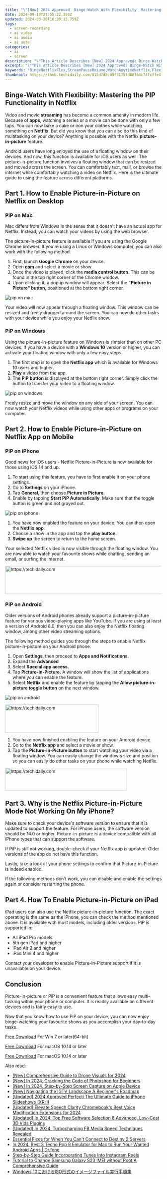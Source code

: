 ```yaml
---
title: "\"[New] 2024 Approved  Binge-Watch With Flexibility  Mastering the PIP Functionality in Netflix\""
date: 2024-09-19T21:55:22.393Z
updated: 2024-09-20T16:20:13.759Z
tags: 
  - screen-recording
  - ai video
  - ai audio
  - ai auto
categories: 
  - ai
  - screen
description: "\"This Article Describes [New] 2024 Approved: Binge-Watch With Flexibility: Mastering the PIP Functionality in Netflix\""
excerpt: "\"This Article Describes [New] 2024 Approved: Binge-Watch With Flexibility: Mastering the PIP Functionality in Netflix\""
keywords: "BingeNetflixFlex,StreamPauseResume,WatchAnytimeNetflix,FlexibleStreaming,PIPControlNetflix,NetflixBingeMode,AdaptiveWatchNetflix"
thumbnail: https://thmb.techidaily.com/815d7d8c09f8175fd88f64c74fcffe4ff27128461391bb250305d7aa226764d0.jpg
---
```


## Binge-Watch With Flexibility: Mastering the PIP Functionality in Netflix

Video and movie **streaming** has become a common amenity in modern life. Because of **apps**, watching a series or a movie can be done with only a few taps. You can now bake a cake or iron your clothes while watching something on **Netflix**. But did you know that you can also do this kind of multitasking on your device? Anything is possible with the Netflix **picture-in-picture** feature.

Android users have long enjoyed the use of a floating window on their devices. And now, this function is available for iOS users as well. The picture-in-picture function involves a floating window that can be resized and moved across the screen. You can comfortably text, mail, or browse the internet while comfortably watching a video on Netflix. Here is the ultimate guide to using the feature across different platforms.

## Part 1\. How to Enable Picture-in-Picture on Netflix on Desktop

### PiP on Mac

Mac differs from Windows in the sense that it doesn't have an actual app for Netflix. Instead, you can watch your videos by using the web browser.

The picture-in-picture feature is available if you are using the Google Chrome browser. If you're using a Linux or Windows computer, you can also work with the following method.

1. First, launch **Google Chrome** on your device.
1. Open [**com**](https://www.netflix.com/) and select a movie or show.
1. Once the video is played, click the **media control button**. This can be found in the top right corner of the Chrome window.
1. Upon clicking it, a popup window will appear. Select the **"Picture in Picture" button**, positioned at the bottom right corner.

![pip on mac](https://images.wondershare.com/filmora/article-images/2022/07/use-the-netflix-floating-window-feature-1.jpg)

Your video will now appear through a floating window. This window can be resized and freely dragged around the screen. You can now do other tasks with your device while you enjoy your Netflix show.

### PiP on Windows

Using the picture-in-picture feature on Windows is simpler than on other PC devices. If you have a device with a **Windows 10** version or higher, you can activate your floating window with only a few easy steps.

1. The first step is to open the **Netflix app** which is available for Windows 10 users and higher.
1. **Play** a video from the app.
1. The **PiP** **button** is displayed at the bottom right corner. Simply click the button to transfer your video to a floating window.

![pip on windows](https://images.wondershare.com/filmora/article-images/2022/07/use-the-netflix-floating-window-feature-2.jpg)

Freely resize and move the window on any side of your screen. You can now watch your Netflix videos while using other apps or programs on your computer.

## Part 2\. How to Enable Picture-in-Picture on Netflix App on Mobile

### PiP on iPhone

Good news for iOS users - Netflix Picture-in-Picture is now available for those using iOS 14 and up.

1. To start using this feature, you have to first enable it on your phone settings.
1. Go to **Settings** on your iPhone.
1. Tap **General**, then choose **Picture in Picture**.
1. Enable by tapping **Start PiP Automatically**. Make sure that the toggle button is green and not grayed out.

![pip on iphone](https://images.wondershare.com/filmora/article-images/2022/07/use-the-netflix-floating-window-feature-3.jpg)

1. You have now enabled the feature on your device. You can then open the **Netflix** **app**.
1. Choose a show in the app and tap the **play button**.
1. **Swipe up** the screen to return to the home screen.

Your selected Netflix video is now visible through the floating window. You are now able to watch your favourite shows while chatting, sending an email, or surfing the internet.

<!-- affiliate ads begin -->
<a href="https://aligracehair.sjv.io/c/5597632/1925489/19272" target="_top" id="1925489">
  <img src="//a.impactradius-go.com/display-ad/19272-1925489" border="0" alt="https://techidaily.com" width="728" height="90"/>
</a>
<img height="0" width="0" src="https://aligracehair.sjv.io/i/5597632/1925489/19272" style="position:absolute;visibility:hidden;" border="0" />
<!-- affiliate ads end -->

### PiP on Android

Older versions of Android phones already support a picture-in-picture feature for various video-playing apps like YouTube. If you are using at least a version of Android 8.0, then you can also enjoy the Netflix floating window, among other video streaming options.

The following method guides you through the steps to enable Netflix picture-in-picture on your Android phone.

1. Open **Settings**, then proceed to **Apps and Notifications**.
1. Expand the **Advanced**
1. Select **Special app access.**
1. Tap **Picture-in-Picture.** A window will show the list of applications where you can enable the feature.
1. Select **Netflix** and enable the feature by tapping the **Allow picture-in-picture toggle button** on the next window.

![pip on android](https://images.wondershare.com/filmora/article-images/2022/07/use-the-netflix-floating-window-feature-4.jpg)

<!-- affiliate ads begin -->
<a href="https://aligracehair.sjv.io/c/5597632/2006928/19272" target="_top" id="2006928">
  <img src="//a.impactradius-go.com/display-ad/19272-2006928" border="0" alt="https://techidaily.com" width="300" height="90"/>
</a>
<img height="0" width="0" src="https://aligracehair.sjv.io/i/5597632/2006928/19272" style="position:absolute;visibility:hidden;" border="0" />
<!-- affiliate ads end -->

1. You have now finished enabling the feature on your Android device.
1. Go to the **Netflix app** and select a movie or show.
1. Tap the **Picture-in-Picture button** to start watching your video via a floating window. You can easily change the window's size and position so you can easily do other tasks on your phone while watching Netflix.

<!-- affiliate ads begin -->
<a href="https://aligracehair.sjv.io/c/5597632/2135403/19272" target="_top" id="2135403">
  <img src="//a.impactradius-go.com/display-ad/19272-2135403" border="0" alt="https://techidaily.com" width="392" height="72"/>
</a>
<img height="0" width="0" src="https://aligracehair.sjv.io/i/5597632/2135403/19272" style="position:absolute;visibility:hidden;" border="0" />
<!-- affiliate ads end -->

## Part 3\. Why is the Netflix Picture-in-Picture Mode Not Working On My iPhone?

Make sure to check your device's software version to ensure that it is updated to support the feature. For iPhone users, the software version should be 14.0 or higher. Picture-in-picture is a device compatible with all iPhone types that can support the software.

If PiP is still not working, double-check if your Netflix app is updated. Older versions of the app do not have this function.

Lastly, take a look at your phone settings to confirm that Picture-in-Picture is indeed enabled.

If the following methods don't work, you can disable and enable the settings again or consider restarting the phone.

## Part 4\. How To Enable Picture-in-Picture on iPad

iPad users can also use the Netflix picture-in-picture function. The exact operating is the same as the iPhone, you can check the method mentioned above. It is available with most models, including older versions. PiP is supported in:

* All iPad Pro models
* 5th gen iPad and higher
* iPad Air 2 and higher
* iPad Mini 4 and higher

Contact your developer to enable Picture-in-Picture support if it is unavailable on your device.

## Conclusion

Picture-in-picture or PiP is a convenient feature that allows easy multi-tasking within your phone or computer. It is readily available on different devices and is fairly easy to use.

Now that you know how to use PiP on your device, you can now enjoy binge-watching your favourite shows as you accomplish your day-to-day tasks.

[Free Download](https://tools.techidaily.com/wondershare/filmora/download/) For Win 7 or later(64-bit)

[Free Download](https://tools.techidaily.com/wondershare/filmora/download/) For macOS 10.14 or later

[Free Download](https://tools.techidaily.com/wondershare/filmora/download/) For macOS 10.14 or later

<ins class="adsbygoogle"
     style="display:block"
     data-ad-format="autorelaxed"
     data-ad-client="ca-pub-7571918770474297"
     data-ad-slot="1223367746"></ins>

<ins class="adsbygoogle"
     style="display:block"
     data-ad-format="autorelaxed"
     data-ad-client="ca-pub-7571918770474297"
     data-ad-slot="1223367746"></ins>



<ins class="adsbygoogle"
     style="display:block"
     data-ad-client="ca-pub-7571918770474297"
     data-ad-slot="8358498916"
     data-ad-format="auto"
     data-full-width-responsive="true"></ins>


<span class="atpl-alsoreadstyle">Also read:</span>
<div><ul>
<li><a href="https://fox-hovers.techidaily.com/new-comprehensive-guide-to-drone-visuals-for-2024/"><u>[New] Comprehensive Guide to Drone Visuals for 2024</u></a></li>
<li><a href="https://fox-hovers.techidaily.com/new-in-2024-cracking-the-code-of-photoshop-for-beginners/"><u>[New] In 2024, Cracking the Code of Photoshop for Beginners</u></a></li>
<li><a href="https://desktop-recording.techidaily.com/new-in-2024-step-by-step-screen-capture-on-apple-device/"><u>[New] In 2024, Step-by-Step Screen Capture on Apple Device</u></a></li>
<li><a href="https://instagram-videos.techidaily.com/new-navigating-the-igtv-landscape-a-beginners-roadmap/"><u>[New] Navigating the IGTV Landscape A Beginner's Roadmap</u></a></li>
<li><a href="https://fox-hovers.techidaily.com/updated-2024-approved-perfecti-the-ultimate-guide-to-iphone-slideshows-xr-i/"><u>[Updated] 2024 Approved Perfecti The Ultimate Guide to iPhone Slideshows (XR-I)</u></a></li>
<li><a href="https://fox-http.techidaily.com/updated-elevate-speech-clarity-chromebooks-best-voice-modification-extensions-for-2024/"><u>[Updated] Elevate Speech Clarity Chromebook's Best Voice Modification Extensions for 2024</u></a></li>
<li><a href="https://fox-hovers.techidaily.com/updated-in-2024-top-free-software-selection-8-advanced-low-cost-3d-vids-plugins/"><u>[Updated] In 2024, Top Free Software Selection 8 Advanced, Low-Cost 3D Vids Plugins</u></a></li>
<li><a href="https://fox-hovers.techidaily.com/updated-in-2024-turbocharging-fb-media-speed-techniques-revealed/"><u>[Updated] In 2024, Turbocharging FB Media Speed Techniques Revealed</u></a></li>
<li><a href="https://win-howtos.techidaily.com/essential-fixes-for-when-you-cant-connect-to-destiny-2-servers/"><u>Essential Fixes for When You Can't Connect to Destiny 2 Servers</u></a></li>
<li><a href="https://screen-mirror.techidaily.com/in-2024-best-3-tecno-pop-8-emulator-for-mac-to-run-your-wanted-android-apps-drfone-by-drfone-android/"><u>In 2024, Best 3 Tecno Pop 8 Emulator for Mac to Run Your Wanted Android Apps | Dr.fone</u></a></li>
<li><a href="https://instagram-video-files.techidaily.com/step-by-step-guide-incorporating-tunes-into-instagram-reels/"><u>Step-by-Step Guide Incorporating Tunes Into Instagram Reels</u></a></li>
<li><a href="https://sim-unlock.techidaily.com/tutorial-to-change-samsung-galaxy-s23-imei-without-root-a-comprehensive-guide-by-drfone-android/"><u>Tutorial to Change Samsung Galaxy S23 IMEI without Root A Comprehensive Guide</u></a></li>
<li><a href="https://win-howtos.techidaily.com/windows-10iso/"><u>Windows 10におけるISO形式のイメージファイル実行手順集</u></a></li>
</ul></div>

